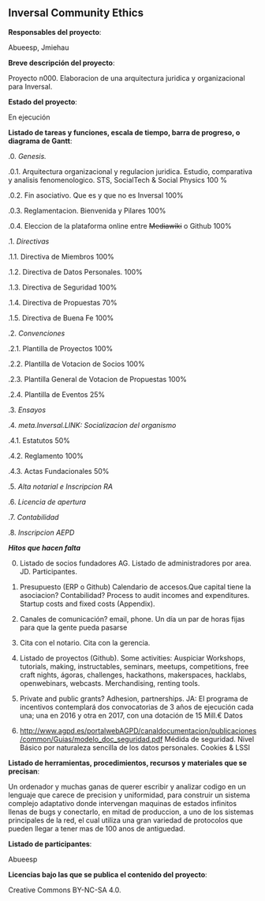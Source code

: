 ## Inversal Community Ethics

**Responsables del proyecto**: 

Abueesp, Jmiehau


**Breve descripción del proyecto**:

Proyecto n000. Elaboracion de una arquitectura juridica y organizacional para Inversal.

**Estado del proyecto**: 

En ejecución


**Listado de tareas y funciones, escala de tiempo, barra de progreso, o diagrama de Gantt**:


.0. *Genesis.* 
 
.0.1. Arquitectura organizacional y regulacion juridica. Estudio, comparativa y analisis fenomenologico. STS, SocialTech & Social Physics 100 %

.0.2. Fin asociativo. Que es y que no es Inversal 100%

.0.3. Reglamentacion. Bienvenida y Pilares 100%

.0.4. Eleccion de la plataforma online entre  ~~Mediawiki~~ o Github 100%

.1. *Directivas*

.1.1. Directiva de Miembros 100%

.1.2. Directiva de Datos Personales. 100%

.1.3. Directiva de Seguridad 100%

.1.4. Directiva de Propuestas 70% 

.1.5. Directiva de Buena Fe 100%

.2. *Convenciones*

.2.1. Plantilla de Proyectos 100%

.2.2. Plantilla de Votacion de Socios 100% 

.2.3. Plantilla General de Votacion de Propuestas 100%

.2.4. Plantilla de Eventos 25%

.3. *Ensayos*

.4. *meta.Inversal.LINK: Socializacion del organismo*

.4.1. Estatutos 50%

.4.2. Reglamento 100% 

.4.3. Actas Fundacionales 50%

.5. *Alta notarial e Inscripcion RA*

.6. *Licencia de apertura*

.7. *Contabilidad*

.8. *Inscripcion AEPD*

**_Hitos que hacen falta_**

0. Listado de socios fundadores AG. Listado de administradores por area. JD. Participantes.

1. Presupuesto (ERP o Github) Calendario de accesos.Que capital tiene la asociacion? Contabilidad? Process to audit incomes and expenditures. Startup costs and fixed costs (Appendix). 

2. Canales de comunicación?  email, phone. Un día un par de horas fijas para que la gente pueda pasarse

3. Cita con el notario. Cita con la gerencia.

4. Listado de proyectos (Github). Some activities: Auspiciar Workshops, tutorials, making, instructables, seminars, meetups, competitions, free craft nights, ágoras, challenges, hackathons, makerspaces, hacklabs, openwebinars, webcasts. Merchandising, renting tools.

5. Private and public grants? Adhesion, partnerships. JA: El programa de incentivos contemplará dos convocatorias de 3 años de ejecución cada una; una en 2016 y otra en 2017, con una dotación de 15 Mill.€
Datos

6. http://www.agpd.es/portalwebAGPD/canaldocumentacion/publicaciones/common/Guias/modelo_doc_seguridad.pdf
Médida de seguridad. Nivel Básico por naturaleza sencilla de los datos personales. Cookies & LSSI


**Listado de herramientas, procedimientos, recursos y materiales que se precisan**:

Un ordenador y muchas ganas de querer escribir y analizar codigo en un lenguaje que carece de precision y uniformidad, para construir un sistema complejo adaptativo donde intervengan maquinas de estados infinitos llenas de bugs y conectarlo, en mitad de produccion, a uno de los sistemas principales de la red, el cual utiliza una gran variedad de protocolos que pueden llegar a tener mas de 100 anos de antiguedad.

**Listado de participantes**:

Abueesp

**Licencias bajo las que se publica el contenido del proyecto**: 

Creative Commons BY-NC-SA 4.0.



